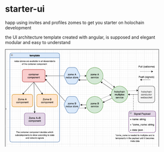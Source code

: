 # starter-ui
happ using invites and profiles zomes to get you starter on holochain development

the UI architecture template created with angular, is supposed and elegant modular and easy to understand  


<p align="center">
    <img src="architecture_multiplex.png" width="750">
</p>


